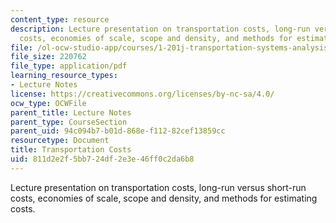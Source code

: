 ```yaml
---
content_type: resource
description: Lecture presentation on transportation costs, long-run versus short-run
  costs, economies of scale, scope and density, and methods for estimating costs.
file: /ol-ocw-studio-app/courses/1-201j-transportation-systems-analysis-demand-and-economics-fall-2008/811d2e2f5bb724df2e3e46ff0c2da6b8_MIT1_201JF08_lec10.pdf
file_size: 220762
file_type: application/pdf
learning_resource_types:
- Lecture Notes
license: https://creativecommons.org/licenses/by-nc-sa/4.0/
ocw_type: OCWFile
parent_title: Lecture Notes
parent_type: CourseSection
parent_uid: 94c094b7-b01d-868e-f112-82cef13859cc
resourcetype: Document
title: Transportation Costs
uid: 811d2e2f-5bb7-24df-2e3e-46ff0c2da6b8
---
```

Lecture presentation on transportation costs, long-run versus short-run costs, economies of scale, scope and density, and methods for estimating costs.